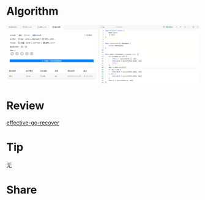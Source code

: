 # Algorithm

![算法](../../images/temp/ricardoyu-2023-04-16-lc.png "算法")

# Review

[effective-go-recover](https://go.dev/doc/effective_go#recover)

# Tip

无

# Share
